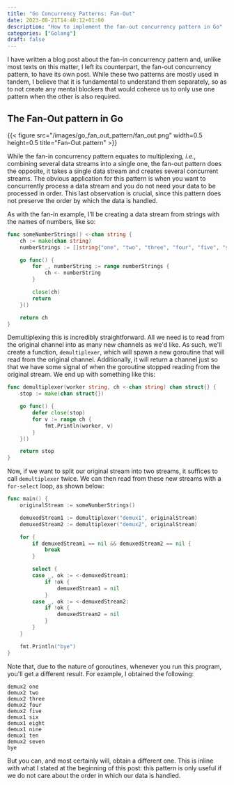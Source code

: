```yaml
---
title: "Go Concurrency Patterns: Fan-Out"
date: 2023-08-21T14:40:12+01:00
description: "How to implement the fan-out concurrency pattern in Go"
categories: ["Golang"]
draft: false
---
```


I have written a blog post about the fan-in concurrency pattern and, unlike most texts on this matter, I left its counterpart, the fan-out concurrency pattern, to have its own post. While these two patterns are mostly used in tandem, I believe that it is fundamental to understand them separately, so as to not create any mental blockers that would coherce us to only use one pattern when the other is also required.

## The Fan-Out pattern in Go

{{< figure src="/images/go_fan_out_pattern/fan_out.png" width=0.5 height=0.5 title="Fan-Out pattern" >}}

While the fan-in concurrency pattern equates to multiplexing, *i.e.*, combining several data streams into a single one, the fan-out pattern does the opposite, it takes a single data stream and creates several concurrent streams. The obvious application for this pattern is when you want to concurrently process a data stream and you do not need your data to be processed in order. This last observation is crucial, since this pattern does not preserve the order by which the data is handled.

As with the fan-in example, I'll be creating a data stream from strings with the names of numbers, like so:
```go
func someNumberStrings() <-chan string {
	ch := make(chan string)
	numberStrings := []string{"one", "two", "three", "four", "five", "six", "seven", "eight", "nine", "ten"}

	go func() {
		for _, numberString := range numberStrings {
			ch <- numberString
		}

		close(ch)
		return
	}()

	return ch
}
```

Demultiplexing this is incredibly straightforward. All we need is to read from the original channel into as many new channels as we'd like. As such, we'll create a function, `demultiplexer`, which will spawn a new goroutine that will read from the original channel. Additionally, it will return a channel just so that we have some signal of when the goroutine stopped reading from the original stream. We end up with something like this:

```go
func demultiplexer(worker string, ch <-chan string) chan struct{} {
	stop := make(chan struct{})

	go func() {
		defer close(stop)
		for v := range ch {
			fmt.Println(worker, v)
		}
	}()

	return stop
}
```

Now, if we want to split our original stream into two streams, it suffices to call `demultiplexer` twice. We can then read from these new streams with a `for-select` loop, as shown below:

```go
func main() {
	originalStream := someNumberStrings()

	demuxedStream1 := demultiplexer("demux1", originalStream)
	demuxedStream2 := demultiplexer("demux2", originalStream)

	for {
		if demuxedStream1 == nil && demuxedStream2 == nil {
			break
		}

		select {
		case _, ok := <-demuxedStream1:
			if !ok {
				demuxedStream1 = nil
			}
		case _, ok := <-demuxedStream2:
			if !ok {
				demuxedStream2 = nil
			}
		}
	}

	fmt.Println("bye")
}
```

Note that, due to the nature of goroutines, whenever you run this program, you'll get a different result. For example, I obtained the following:

```plaintext
demux2 one
demux2 two
demux2 three
demux2 four
demux2 five
demux1 six
demux1 eight
demux1 nine
demux1 ten
demux2 seven
bye
```

But you can, and most certainly will, obtain a different one. This is inline with what I stated at the beginning of this post: this pattern is only useful if we do not care about the order in which our data is handled.
